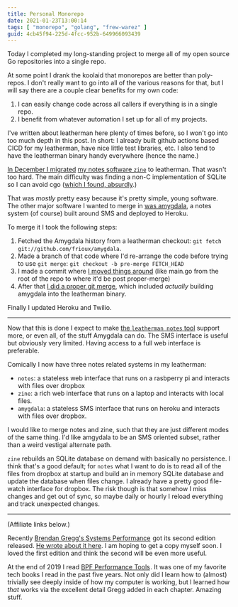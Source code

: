 ```yaml
---
title: Personal Monorepo
date: 2021-01-23T13:00:14
tags: [ "monorepo", "golang", "frew-warez" ]
guid: 4cb45f94-225d-4fcc-952b-649966093439
---
```

Today I completed my long-standing project to merge all of my open source Go
repositories into a single repo.

<!--more-->

At some point I drank the koolaid that monorepos are better than poly-repos.  I
don't really want to go into all of the various reasons for that, but I will
say there are a couple clear benefits for my own code:

 1. I can easily change code across all callers if everything is in a single repo.
 2. I benefit from whatever automation I set up for all of my projects.

I've written about leatherman here plenty of times before, so I won't go into
too much depth in this post.  In short: I already built github actions based
CICD for my leatherman, have nice little test libraries, etc.  I also tend to
have the leatherman binary handy everywhere (hence the name.)

[In December I
migrated](https://github.com/frioux/leatherman/commit/a5334a27a53da7d2c0a69c27df14b919299be878)
[my notes software
`zine`](https://blog.afoolishmanifesto.com/posts/zine-software-for-managing-notes/)
to leatherman.  That wasn't too hard.  The main difficulty was finding a non-C
implementation of SQLite so I can avoid cgo ([which I found,
absurdly](https://pkg.go.dev/modernc.org/sqlite).)

That was *mostly* pretty easy because it's pretty simple, young software.  The
other major software I wanted to merge in [was
amygdala](https://blog.afoolishmanifesto.com/posts/amygdala/), a notes system
(of course) built around SMS and deployed to Heroku.

To merge it I took the following steps:

 1. Fetched the Amygdala history from a leatherman checkout: `git fetch
    git://github.com/frioux/amygdala`.
 2. Made a branch of that code where I'd re-arrange the code before trying to
    use `git merge`: `git checkout -b pre-merge FETCH_HEAD`
 3. I made a commit where [I moved things around](https://github.com/frioux/leatherman/commit/a4e3c79ef843031e9ae03259d60b60b26dbc0085)
    (like main.go from the root of the repo to where it'd be post proper-merge)
 4. After that [I did a proper git merge](https://github.com/frioux/leatherman/commit/8c7880b68ceecf3ceac7f9644a1407a05c022d9a#diff-09652b9e0e31e7f54204363a9d2a0c8f2c4ed0cf044fb567636781fa054768ce),
    which included *actually* building amygdala into the leatherman binary.

Finally I updated Heroku and Twilio.

---

Now that this is done I expect to make [the `leatherman notes`
tool](https://github.com/frioux/leatherman/tree/5d81f1c1898f6f53966b4b2b05a26882abf12060/internal/tool/notes)
support more, or even all, of the stuff Amygdala can do.  The SMS interface is
useful but obviously very limited.  Having access to a full web interface is
preferable.

Comically I now have three notes related systems in my leatherman:

 * `notes`: a stateless web interface that runs on a rasbperry pi and interacts with files over dropbox
 * `zine`: a rich web interface that runs on a laptop and interacts with local files.
 * `amygdala`: a stateless SMS interface that runs on heroku and interacts with files over dropbox.

I would like to merge notes and zine, such that they are just different modes
of the same thing.  I'd like amgydala to be an SMS oriented subset, rather than
a weird vestigal alternate path.

`zine` rebuilds an SQLite database on demand with basically no persistence.  I
think that's a good default; for `notes` what I want to do is to read all of
the files from dropbox at startup and build an in memory SQLite database and
update the database when files change.  I already have a pretty good file-watch
interface for dropbox.  The risk though is that somehow I miss changes and get
out of sync, so maybe daily or hourly I reload everything and track unexpected
changes.

---

(Affiliate links below.)

Recently <a target="_blank"
href="https://www.amazon.com/gp/product/0136820158/ref=as_li_tl?ie=UTF8&camp=1789&creative=9325&creativeASIN=0136820158&linkCode=as2&tag=afoolishmanif-20&linkId=6a3d6adabe2966efd8a3b13205d9e0c9">Brendan
Gregg's Systems Performance</a><img
src="//ir-na.amazon-adsystem.com/e/ir?t=afoolishmanif-20&l=am2&o=1&a=0136820158"
width="1" height="1" border="0" alt="" style="border:none !important;
margin:0px !important;" /> got its second edition released.  [He wrote about it
here](http://www.brendangregg.com/blog/2020-07-15/systems-performance-2nd-edition.html).
I am hoping to get a copy myself soon.  I loved the first edition and think the
second will be even more useful.

At the end of 2019 I read
<a target="_blank"
href="https://www.amazon.com/gp/product/0136554822/ref=as_li_tl?ie=UTF8&camp=1789&creative=9325&creativeASIN=0136554822&linkCode=as2&tag=afoolishmanif-20&linkId=9b27a122197fb141065f7276321e4c43">BPF
Performance Tools</a><img
src="//ir-na.amazon-adsystem.com/e/ir?t=afoolishmanif-20&l=am2&o=1&a=0136554822"
width="1" height="1" border="0" alt="" style="border:none !important;
margin:0px !important;" />.
It was one of my favorite tech books I read in the past five years.  Not only
did I learn how to (almost) trivially see deeply inside of how my computer is
working, but I learned how *that* works via the excellent detail Gregg added in
each chapter.  Amazing stuff.
